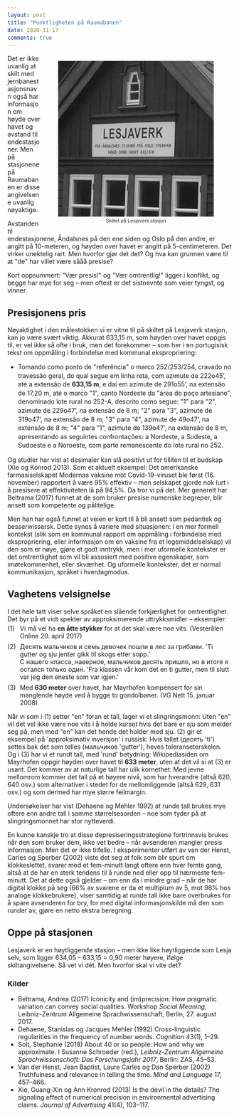 ```yaml
---
layout: post
title: "Punktligheten på Raumabanen"
date: 2020-11-17
comments: true
---
```

<style>
  ol {
  margin-left: 0;
  padding-left: 0;
}
ol li {
  display: block;
  margin-bottom: .5em;
  margin-left: 2em;
}
ol li::before {
  display: inline-block;
  content: "(" counter(item) ") ";
  counter-increment: item;
  width: 2em;
  margin-left: -2em;
}
figcaption {
    color: #333;
    text-align: center;
    font-family: Optima, Candara, Calibri, Arial, sans-serif;
    font-size: .8em;
}	
  .zoom:hover {
  -ms-transform: scale(3); /* IE 9 */
  -webkit-transform: scale(3); /* Safari 3-8 */
  transform: scale(2); 
  transform-origin: 100% 0%;
}
</style>

<div style="float:right;"><figure class="rightfig"><div class="zoom"><img style="height:350px;" src="/pics/Lesjaverk.png" /></div><figcaption>Skiltet på Lesjaverk stasjon</figcaption></figure></div>
<div class="ingress"><p>Det er ikke uvanlig at skilt med jernbanestasjonsnavn også har informasjon om høyde over havet og avstand til endestasjoner. Men på stasjonene på Raumabanen er disse angivelsene uvanlig nøyaktige.</p></div>

<p>Avstanden til endestasjonene, Åndalsnes på den ene siden og Oslo på den andre, er angitt på 10-meteren, og høyden over havet er angitt på 5-centimeteren. Det virker unektelig rart. Men hvorfor gjør det det? Og hva kan grunnen være til at "de" har villet være sååå presise?</p>
<p>Kort oppsummert: "Vær presis!" og "Vær omtrentlig!" ligger i konflikt, og begge har mye for seg – men oftest er det sistnevnte som veier tyngst, og vinner.</p>
<h2>Presisjonens pris</h2>
<p>Nøyaktighet i den målestokken vi er vitne til på skiltet på Lesjaverk stasjon, kan jo være svært viktig. Akkurat 633,15 m, som høyden over havet oppgis til, er vel ikke så ofte i bruk, men det forekommer – som her i en portugisisk tekst om oppmåling i forbindelse med kommunal ekspropriering:
</p>
<ul><li style="line-height: 1.4em">Tomando como ponto de "referência" o marco 252/253/254, cravado no travessão geral, do qual segue em linha reta, com azimute de 222o45’, até a extensão de <b>633,15 m</b>, e daí em azimute de 291o55’, na extensão de 17,20 m, até o marco "1", canto Nordeste da "área do poço artesiano", denominado lote rural no 252-A, descrito como segue: "1" para "2", azimute de 229o47’, na extensão de 8 m; "2" para "3", azimute de 319o47’, na extensão de 8 m; "3" para "4", azimute de 49o47’, na extensão de 8 m; "4" para "1", azimute de 139o47’, na extensão de 8 m, apresentando as seguintes confrontações: a Nordeste, a Sudeste, a Sudoeste e a Noroeste, com parte remanescente do lote rural no 252.
    </li></ul>
    
<p>Og studier har vist at desimaler kan slå positivt ut for tilliten til et budskap (Xie og Konrod 2013). Som et aktuelt eksempel: Det amerikanske farmasiselskapet Modernas vaksine mot Covid-19-viruset ble først (16. november) rapportert å være 95% effektiv – men selskapet gjorde nok lurt i å presisere at effektiviteten lå på 94,5%. Da tror vi på det. Mer generelt har Beltrama (2017) funnet at de som bruker presise numeriske begreper, blir ansett som kompetente og pålitelige.</p>
<p>
    Men han har også funnet at veien er kort til å bli ansett som pedantisk og besserwissersk. Dette synes å variere med situasjonen: I en mer formell kontekst (slik som en kommunal rapport om oppmåling i forbindelse med ekspropriering, eller informasjon om en vaksine fra et legemiddelselskap) vil den som er nøye, gjøre et godt inntrykk, men i mer uformelle kontekster er det omtrentlighet som vil bli assosiert med positive egenskaper, som imøtekommenhet, eller skværhet. Og uformelle kontekster, det er normal kommunikasjon, språket i hverdagmodus.
</p>
   <h2>Vaghetens velsignelse</h2>
<p>I det hele tatt viser selve språket en slående forkjærlighet for omtrentlighet. Det byr på et vidt spekter av approksimerende uttrykksmidler – eksempler:
</p>
<ol style="counter-reset: item 0; margin-top:-10px">
  <li>Vi må vel ha <b>en åtte stykker</b> for at det skal være noe vits. (Vesterålen Online 20. april 2017)</li>
<li>Десять мальчиков и семь девочек пошли в лес за грибами. 'Ti gutter og sju jenter gikk til skogs etter sopp.'<br>С нашего класса, наверное, мальчиков десять пришло, но в итоге я остался только один. 'Fra klassen vår kom det en ti gutter, men til slutt var jeg den eneste som var igjen.'</li>
  <li>Med <b>630 meter</b> over havet, har Mayrhofen kompensert for sin manglende høyde ved å bygge to gondolbaner. (VG Nett 15. januar 2008)</li>
  </ol>
<p>Når vi som i (1) setter "en" foran et tall, lager vi et slingringsmonn: Uten "en" vil det vel ikke være noe vits i å holde kurset hvis det bare er sju som melder seg på, men med "en" kan det hende det holder med sju. (2) gir et eksempel på 'approksimativ inversjon' i russisk: Hvis tallet (десять 'ti') settes bak det som telles (мальчиков 'gutter'), heves toleranseterskelen. Og i (3) har vi et rundt tall, med 'rund' betydning: Wikipediasiden om Mayrhofen oppgir høyden over havet til <b>633 meter</b>, uten at det vil si at (3) er usant. Det kommer av at naturlige tall har ulik kornethet: Med jevne mellomrom kommer det tall på et høyere nivå, som har hverandre (altså 620, 640 osv.) som alternativer i stedet for de mellomliggende (altså 629, 631 osv.) og som dermed har mye større feilmargin.</p>
<p> Undersøkelser har vist (Dehaene og Mehler 1992) at runde tall brukes mye oftere enn andre tall i samme størrelsesorden – noe som tyder på at slingringsmonnet har stor nytteverdi.</p>
<p>En kunne kanskje tro at disse depresiseringsstrategiene fortrinnsvis brukes når den som bruker dem, ikke vet bedre – når avsenderen mangler presis informasjon. Men det er ikke tilfelle. I eksperimenter utført av van der Henst, Carles og Sperber (2002) viste det seg at folk som blir spurt om klokkeslettet, svarer med et fem-minutt langt oftere enn hver femte gang, altså at de har en sterk tendens til å runde ned eller opp til nærmeste fem-minutt. Det at dette også gjelder – om enn da i mindre grad – når de har digital klokke på seg (66% av svarene er da et multiplum av 5, mot 98% hos analoge klokkebrukere), viser samtidig at runde tall ikke bare overbrukes for å spare avsenderen for bry, for med digital informasjonskilde må den som runder av, gjøre en netto ekstra beregning.</p>
<h2>Oppe på stasjonen</h2>
<p>Lesjaverk er en høytliggende stasjon – men ikke like høytliggende som Lesja selv, som ligger 634,05 – 633,15 = 0,90 meter høyere, ifølge skiltangivelsene. Så vet vi dét. Men hvorfor skal vi vite det?
</p>
<h3>Kilder</h3>
<ul id="pubs"><li>Beltrama, Andrea (2017) Iconicity and (im)precision: How pragmatic variation can convey social qualities. Workshop <i>Social Meaning</i>, Leibniz-Zentrum Allgemeine Sprachwissenschaft, Berlin, 27. august 2017.</li>
    <li>Dehaene, Stanislas og Jacques Mehler (1992) Cross-linguistic regularities in the frequency of number words. <i>Cognition</i> 43(1), 1–29.</li>
    <li>Solt, Stephanie (2018) About 40 or so people: How and why we approximate. I Susanne Schroeder (red.), <i>Leibniz-Zentrum Allgemeine Sprachwissenschaft: Das Forschungsjahr 2017</i>, Berlin: ZAS, 45–53.
    </li>
  <li>Van der Henst, Jean Baptist, Laure Carles og Dan Sperber (2002) Truthfulness and relevance in telling the time. <i>Mind and Language</i> 17, 457–466.
    <li>Xie, Guang-Xin og Ann Kronrod (2013) Is the devil in the details? The signaling effect of numerical precision in environmental advertising claims. <i>Journal of Advertising</i> 41(4), 103–117.
    </li>
    </ul>
   
